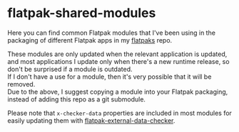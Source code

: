 # flatpak-shared-modules

Here you can find common Flatpak modules that I've been using in the packaging of different Flatpak apps in my [flatpaks](https://github.com/tinywrkb/flatpaks) repo.

These modules are only updated when the relevant application is updated, and most applications I update only when there's
a new runtime release, so don't be surprised if a module is outdated.  
If I don't have a use for a module, then it's very possible that it will be removed.  
Due to the above, I suggest copying a module into your Flatpak packaging, instead of adding this repo as a git submodule.

Please note that `x-checker-data` properties are included in most modules for easily updating them with [flatpak-external-data-checker](https://github.com/flathub/flatpak-external-data-checker/).

